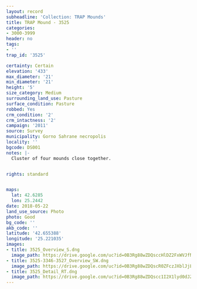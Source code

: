```yaml
---
layout: record
subheadline: 'Collection: TRAP Mounds'
title: TRAP Mound - 3525
categories:
- 3000-3999
header: no
tags:
- ''
trap_id: '3525'

certainty: Certain
elevation: '433'
max_diameter: '21'
min_diameter: '21'
height: '5'
size_category: Medium
surrounding_land_use: Pasture
surface_condition: Pasture
robbed: Yes
crm_condition: '2'
crm_intactness: '2'
campaign: '2011'
source: Survey
municipality: Gorno Sahrane necropolis
locality: ''
bgcode: DS001
notes: |-
  Cluster of four mounds close together.


rights: standard


maps:
  lat: 42.6285
  lon: 25.2442
date: 2018-05-22
land_use_source: Photo
photo: Good
bg_code: ''
akb_code: ''
latitude: '42.655388'
longitude: '25.221035'
images:
- title: 3525_Overview_S.dng
  image_path: https://drive.google.com/uc?id=0B3Rg88wZDQsccHlDZ2FxWVJfNGM
- title: 3525-3346-3527_Overview_SW.dng
  image_path: https://drive.google.com/uc?id=0B3Rg88wZDQscR0ZFczJXblJjLVU
- title: 3525_Detail_RT.dng
  image_path: https://drive.google.com/uc?id=0B3Rg88wZDQscc1I2X1lyd0dJZ2c
---
```

